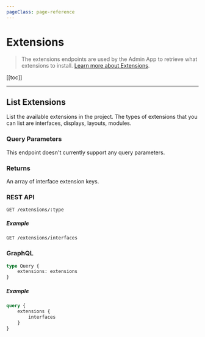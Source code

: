 ```yaml
---
pageClass: page-reference
---
```


# Extensions

<div class="two-up">
<div class="left">

> The extensions endpoints are used by the Admin App to retrieve what extensions to install.
> [Learn more about Extensions](/concepts/extensions/).

</div>
<div class="right">

[[toc]]

</div>
</div>

---

## List Extensions

List the available extensions in the project. The types of extensions that you can list are interfaces, displays,
layouts, modules.

<div class="two-up">
<div class="left">

### Query Parameters

This endpoint doesn't currently support any query parameters.

### Returns

An array of interface extension keys.

</div>
<div class="right">

### REST API

```
GET /extensions/:type
```

##### Example

```
GET /extensions/interfaces
```

### GraphQL

```graphql
type Query {
	extensions: extensions
}
```

##### Example

```graphql
query {
	extensions {
		interfaces
	}
}
```

</div>
</div>
